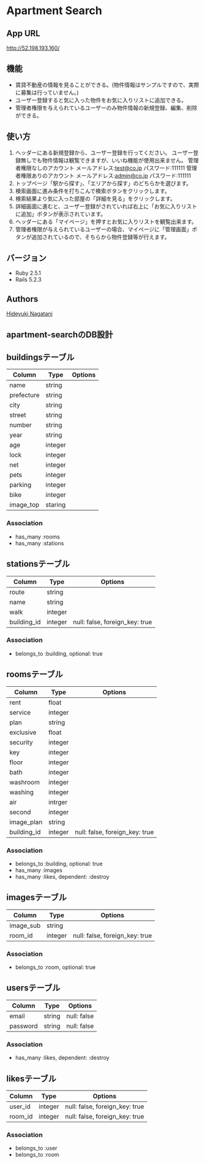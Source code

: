 # Apartment Search

## App URL
http://52.198.193.160/

## 機能
* 賃貸不動産の情報を見ることができる。(物件情報はサンプルですので、実際に募集は行っていません。)
* ユーザー登録すると気に入った物件をお気に入りリストに追加できる。
* 管理者権限を与えられているユーザーのみ物件情報の新規登録、編集、削除ができる。

## 使い方
1. ヘッダーにある新規登録から、ユーザー登録を行ってください。
   ユーザー登録無しでも物件情報は観覧できますが、いいね機能が使用出来ません。
   管理者権限なしのアカウント
   メールアドレス:test@co.jp
   パスワード:111111
   管理者権限ありのアカウント
   メールアドレス:admin@co.jp
   パスワード:111111
2. トップページ「駅から探す」、「エリアから探す」のどちらかを選びます。
3. 検索画面に進み条件を打ちこんで検索ボタンをクリックします。
4. 検索結果より気に入った部屋の「詳細を見る」をクリックします。
5. 詳細画面に進むと、ユーザー登録がされていれば右上に「お気に入りリストに追加」ボタンが表示されています。
6. ヘッダーにある「マイページ」を押すとお気に入りリストを観覧出来ます。
7. 管理者権限が与えられているユーザーの場合、マイページに「管理画面」ボタンが追加されているので、そちらから物件登録等が行えます。

## バージョン
* Ruby 2.5.1
* Rails 5.2.3

## Authors
[Hideyuki Nagatani](/hide0902.md)

## apartment-searchのDB設計

## buildingsテーブル
|Column|Type|Options|
|------|----|-------|
|name|string||
|prefecture|string||
|city|string||
|street|string||
|number|string||
|year|string||
|age|integer||
|lock|integer||
|net|integer||
|pets|integer||
|parking|integer||
|bike|integer||
|image_top|staring||
### Association
- has_many :rooms
- has_many :stations

## stationsテーブル
|Column|Type|Options|
|------|----|-------|
|route|string||
|name|string||
|walk|integer||
|building_id|integer|null: false, foreign_key: true|
### Association
- belongs_to :building, optional: true

## roomsテーブル
|Column|Type|Options|
|------|----|-------|
|rent|float||
|service|integer||
|plan|string||
|exclusive|float||
|security|integer||
|key|integer||
|floor|integer||
|bath|integer||
|washroom|integer||
|washing|integer||
|air|intrger||
|second|integer|
|image_plan|string||
|building_id|integer|null: false, foreign_key: true|
### Association
- belongs_to :building, optional: true
- has_many :images
- has_many :likes, dependent: :destroy

## imagesテーブル
|Column|Type|Options|
|------|----|-------|
|image_sub|string||
|room_id|integer|null: false, foreign_key: true|
### Association
- belongs_to :room, optional: true

## usersテーブル
|Column|Type|Options|
|------|----|-------|
|email|string|null: false|
|password|string|null: false|
### Association
- has_many :likes, dependent: :destroy

## likesテーブル
|Column|Type|Options|
|------|----|-------|
|user_id|integer|null: false, foreign_key: true|
|room_id|integer|null: false, foreign_key: true|
### Association
- belongs_to :user
- belongs_to :room